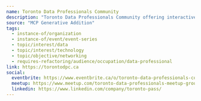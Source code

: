 ```yaml
---
name: Toronto Data Professionals Community
description: "Toronto Data Professionals Community offering interactive learning built by community and guided by trusted data experts. Mission of this group is to promote knowledge sharing, explore new technologies and tools, and help to stay up to date with latest Data & AI innovations/tech. We host event in each month."
source: "MCP Generative Addition"
tags:
  - instance-of/organization
  - instance-of/event/event-series
  - topic/interest/data
  - topic/interest/technology
  - topic/objective/networking
  - requires-refactoring/audience/occupation/data-professional
link: https://torontodpc.ca
social:
  eventbrite: https://www.eventbrite.ca/o/toronto-data-professionals-community-25448713677
  meetup: https://www.meetup.com/toronto-data-professionals-meetup-group/
  linkedin: https://www.linkedin.com/company/toronto-pass/
---
```

